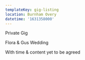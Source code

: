 ```yaml
---
templateKey: gig-listing
location: Burnham Overy
datetime: '1631358000'
---
```

Private Gig

Flora & Gus Wedding

With time & content yet to be agreed